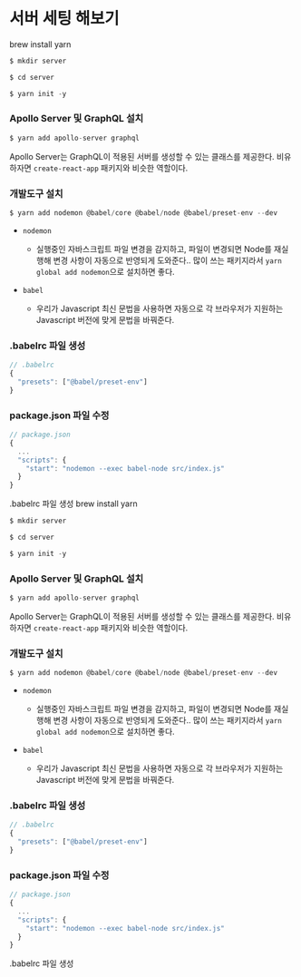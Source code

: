 # 서버 세팅 해보기

brew install yarn

```jsx
$ mkdir server

$ cd server

$ yarn init -y

```

### Apollo Server 및 GraphQL 설치

```jsx
$ yarn add apollo-server graphql
```

Apollo Server는 GraphQL이 적용된 서버를 생성할 수 있는 클래스를 제공한다. 비유하자면 `create-react-app` 패키지와 비슷한 역할이다.

### 개발도구 설치

```jsx
$ yarn add nodemon @babel/core @babel/node @babel/preset-env --dev
```

- `nodemon`
    - 실행중인 자바스크립트 파일 변경을 감지하고, 파일이 변경되면 Node를 재실행해 변경 사항이 자동으로 반영되게 도와준다..  많이 쓰는 패키지라서 `yarn global add nodemon`으로 설치하면 좋다.

- `babel`
    - 우리가 Javascript 최신 문법을 사용하면 자동으로 각 브라우저가 지원하는 Javascript 버전에 맞게 문법을 바꿔준다.

### .babelrc 파일 생성

```jsx
// .babelrc
{
  "presets": ["@babel/preset-env"]
}
```

### package.json 파일 수정

```jsx
// package.json
{
  ...
  "scripts": {
    "start": "nodemon --exec babel-node src/index.js"
  }
}
```

.babelrc 파일 생성
brew install yarn

```jsx
$ mkdir server

$ cd server

$ yarn init -y

```

### Apollo Server 및 GraphQL 설치

```jsx
$ yarn add apollo-server graphql
```

Apollo Server는 GraphQL이 적용된 서버를 생성할 수 있는 클래스를 제공한다. 비유하자면 `create-react-app` 패키지와 비슷한 역할이다.

### 개발도구 설치

```jsx
$ yarn add nodemon @babel/core @babel/node @babel/preset-env --dev
```

- `nodemon`
    - 실행중인 자바스크립트 파일 변경을 감지하고, 파일이 변경되면 Node를 재실행해 변경 사항이 자동으로 반영되게 도와준다..  많이 쓰는 패키지라서 `yarn global add nodemon`으로 설치하면 좋다.

- `babel`
    - 우리가 Javascript 최신 문법을 사용하면 자동으로 각 브라우저가 지원하는 Javascript 버전에 맞게 문법을 바꿔준다.

### .babelrc 파일 생성

```jsx
// .babelrc
{
  "presets": ["@babel/preset-env"]
}
```

### package.json 파일 수정

```jsx
// package.json
{
  ...
  "scripts": {
    "start": "nodemon --exec babel-node src/index.js"
  }
}
```

.babelrc 파일 생성
